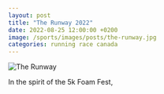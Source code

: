 ```yaml
---
layout: post
title: "The Runway 2022"
date: 2022-08-25 12:00:00 +0200
image: /sports/images/posts/the-runway.jpg
categories: running race canada
---
```


![The Runway](/sports/images/posts/the-runway.jpg)

In the spirit of the 5k Foam Fest, 

<!-- more -->